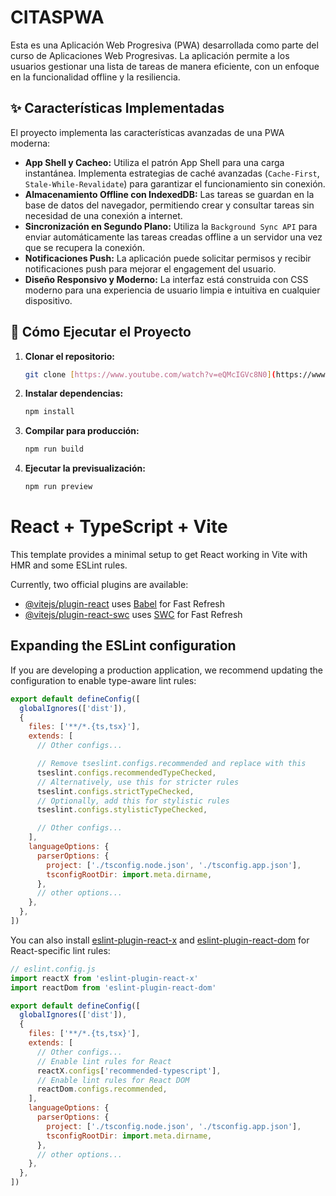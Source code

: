 # CITASPWA

Esta es una Aplicación Web Progresiva (PWA) desarrollada como parte del curso de Aplicaciones Web Progresivas. La aplicación permite a los usuarios gestionar una lista de tareas de manera eficiente, con un enfoque en la funcionalidad offline y la resiliencia.

## ✨ Características Implementadas

El proyecto implementa las características avanzadas de una PWA moderna:

* **App Shell y Cacheo:** Utiliza el patrón App Shell para una carga instantánea. Implementa estrategias de caché avanzadas (`Cache-First`, `Stale-While-Revalidate`) para garantizar el funcionamiento sin conexión.
* **Almacenamiento Offline con IndexedDB:** Las tareas se guardan en la base de datos del navegador, permitiendo crear y consultar tareas sin necesidad de una conexión a internet.
* **Sincronización en Segundo Plano:** Utiliza la `Background Sync API` para enviar automáticamente las tareas creadas offline a un servidor una vez que se recupera la conexión.
* **Notificaciones Push:** La aplicación puede solicitar permisos y recibir notificaciones push para mejorar el engagement del usuario.
* **Diseño Responsivo y Moderno:** La interfaz está construida con CSS moderno para una experiencia de usuario limpia e intuitiva en cualquier dispositivo.

## 🚀 Cómo Ejecutar el Proyecto

1.  **Clonar el repositorio:**
    ```bash
    git clone [https://www.youtube.com/watch?v=eQMcIGVc8N0](https://www.youtube.com/watch?v=eQMcIGVc8N0)
    ```
2.  **Instalar dependencias:**
    ```bash
    npm install
    ```
3.  **Compilar para producción:**
    ```bash
    npm run build
    ```
4.  **Ejecutar la previsualización:**
    ```bash
    npm run preview
    ```




# React + TypeScript + Vite

This template provides a minimal setup to get React working in Vite with HMR and some ESLint rules.

Currently, two official plugins are available:

- [@vitejs/plugin-react](https://github.com/vitejs/vite-plugin-react/blob/main/packages/plugin-react) uses [Babel](https://babeljs.io/) for Fast Refresh
- [@vitejs/plugin-react-swc](https://github.com/vitejs/vite-plugin-react/blob/main/packages/plugin-react-swc) uses [SWC](https://swc.rs/) for Fast Refresh

## Expanding the ESLint configuration

If you are developing a production application, we recommend updating the configuration to enable type-aware lint rules:

```js
export default defineConfig([
  globalIgnores(['dist']),
  {
    files: ['**/*.{ts,tsx}'],
    extends: [
      // Other configs...

      // Remove tseslint.configs.recommended and replace with this
      tseslint.configs.recommendedTypeChecked,
      // Alternatively, use this for stricter rules
      tseslint.configs.strictTypeChecked,
      // Optionally, add this for stylistic rules
      tseslint.configs.stylisticTypeChecked,

      // Other configs...
    ],
    languageOptions: {
      parserOptions: {
        project: ['./tsconfig.node.json', './tsconfig.app.json'],
        tsconfigRootDir: import.meta.dirname,
      },
      // other options...
    },
  },
])
```

You can also install [eslint-plugin-react-x](https://github.com/Rel1cx/eslint-react/tree/main/packages/plugins/eslint-plugin-react-x) and [eslint-plugin-react-dom](https://github.com/Rel1cx/eslint-react/tree/main/packages/plugins/eslint-plugin-react-dom) for React-specific lint rules:

```js
// eslint.config.js
import reactX from 'eslint-plugin-react-x'
import reactDom from 'eslint-plugin-react-dom'

export default defineConfig([
  globalIgnores(['dist']),
  {
    files: ['**/*.{ts,tsx}'],
    extends: [
      // Other configs...
      // Enable lint rules for React
      reactX.configs['recommended-typescript'],
      // Enable lint rules for React DOM
      reactDom.configs.recommended,
    ],
    languageOptions: {
      parserOptions: {
        project: ['./tsconfig.node.json', './tsconfig.app.json'],
        tsconfigRootDir: import.meta.dirname,
      },
      // other options...
    },
  },
])
```
